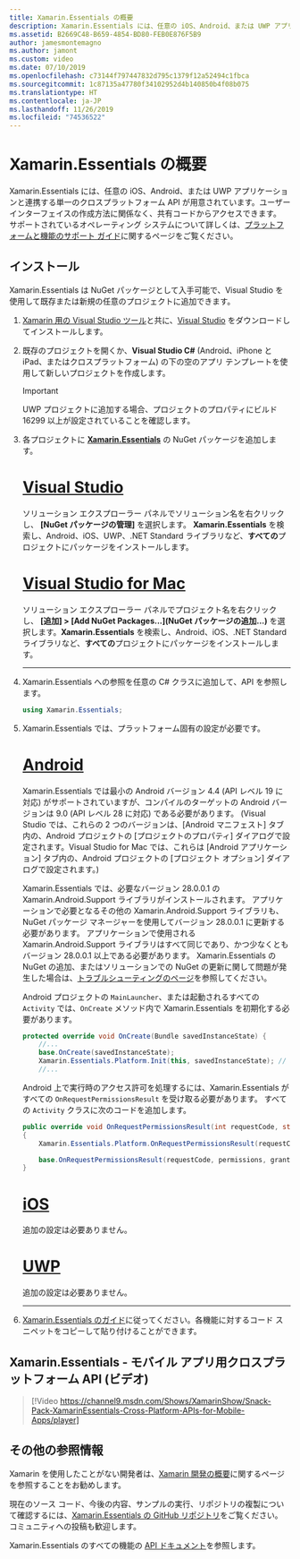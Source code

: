 ```yaml
---
title: Xamarin.Essentials の概要
description: Xamarin.Essentials には、任意の iOS、Android、または UWP アプリケーションと連携する単一のクロスプラットフォーム API が用意されています。ユーザー インターフェイスの作成方法に関係なく、共有コードからアクセスできます。
ms.assetid: B2669C48-B659-4854-BD80-FEB0E876F5B9
author: jamesmontemagno
ms.author: jamont
ms.custom: video
ms.date: 07/10/2019
ms.openlocfilehash: c73144f797447832d795c1379f12a52494c1fbca
ms.sourcegitcommit: 1c87135a47780f34102952d4b140850b4f08b075
ms.translationtype: HT
ms.contentlocale: ja-JP
ms.lasthandoff: 11/26/2019
ms.locfileid: "74536522"
---
```

# <a name="get-started-with-xamarinessentials"></a>Xamarin.Essentials の概要

Xamarin.Essentials には、任意の iOS、Android、または UWP アプリケーションと連携する単一のクロスプラットフォーム API が用意されています。ユーザー インターフェイスの作成方法に関係なく、共有コードからアクセスできます。 サポートされているオペレーティング システムについて詳しくは、[プラットフォームと機能のサポート ガイド](platform-feature-support.md)に関するページをご覧ください。

## <a name="installation"></a>インストール

Xamarin.Essentials は NuGet パッケージとして入手可能で、Visual Studio を使用して既存または新規の任意のプロジェクトに追加できます。

1. [Xamarin 用の Visual Studio ツール](~/get-started/installation/index.md)と共に、[Visual Studio](https://visualstudio.microsoft.com/) をダウンロードしてインストールします。

2. 既存のプロジェクトを開くか、**Visual Studio C#** (Android、iPhone と iPad、またはクロスプラットフォーム) の下の空のアプリ テンプレートを使用して新しいプロジェクトを作成します。

    > [!IMPORTANT]
    > UWP プロジェクトに追加する場合、プロジェクトのプロパティにビルド 16299 以上が設定されていることを確認します。

3. 各プロジェクトに [**Xamarin.Essentials**](https://www.nuget.org/packages/Xamarin.Essentials/) の NuGet パッケージを追加します。

    <!--markdownlint-disable MD023 -->
    # <a name="visual-studiotabwindows"></a>[Visual Studio](#tab/windows)

    ソリューション エクスプローラー パネルでソリューション名を右クリックし、 **[NuGet パッケージの管理]** を選択します。 **Xamarin.Essentials** を検索し、Android、iOS、UWP、.NET Standard ライブラリなど、**すべての**プロジェクトにパッケージをインストールします。

    # <a name="visual-studio-for-mactabmacos"></a>[Visual Studio for Mac](#tab/macos)

    ソリューション エクスプローラー パネルでプロジェクト名を右クリックし、 **[追加] > [Add NuGet Packages...]\(NuGet パッケージの追加...\)** を選択します。**Xamarin.Essentials** を検索し、Android、iOS、.NET Standard ライブラリなど、**すべての**プロジェクトにパッケージをインストールします。

    -----

4. Xamarin.Essentials への参照を任意の C# クラスに追加して、API を参照します。

    ```csharp
    using Xamarin.Essentials;
    ```

5. Xamarin.Essentials では、プラットフォーム固有の設定が必要です。

    # <a name="androidtabandroid"></a>[Android](#tab/android)

    Xamarin.Essentials では最小の Android バージョン 4.4 (API レベル 19 に対応) がサポートされていますが、コンパイルのターゲットの Android バージョンは 9.0 (API レベル 28 に対応) である必要があります。 (Visual Studio では、これらの 2 つのバージョンは、[Android マニフェスト] タブ内の、Android プロジェクトの [プロジェクトのプロパティ] ダイアログで設定されます。Visual Studio for Mac では、これらは [Android アプリケーション] タブ内の、Android プロジェクトの [プロジェクト オプション] ダイアログで設定されます。)

    Xamarin.Essentials では、必要なバージョン 28.0.0.1 の Xamarin.Android.Support ライブラリがインストールされます。 アプリケーションで必要となるその他の Xamarin.Android.Support ライブラリも、NuGet パッケージ マネージャーを使用してバージョン 28.0.0.1 に更新する必要があります。 アプリケーションで使用される Xamarin.Android.Support ライブラリはすべて同じであり、かつ少なくともバージョン 28.0.0.1 以上である必要があります。 Xamarin.Essentials の NuGet の追加、またはソリューションでの NuGet の更新に関して問題が発生した場合は、[トラブルシューティングのページ](troubleshooting.md)を参照してください。

    Android プロジェクトの `MainLauncher`、または起動されるすべての `Activity` では、`OnCreate` メソッド内で Xamarin.Essentials を初期化する必要があります。

    ```csharp
    protected override void OnCreate(Bundle savedInstanceState) {
        //...
        base.OnCreate(savedInstanceState);
        Xamarin.Essentials.Platform.Init(this, savedInstanceState); // add this line to your code, it may also be called: bundle
        //...
    ```

    Android 上で実行時のアクセス許可を処理するには、Xamarin.Essentials がすべての `OnRequestPermissionsResult` を受け取る必要があります。 すべての `Activity` クラスに次のコードを追加します。

    ```csharp
    public override void OnRequestPermissionsResult(int requestCode, string[] permissions, Android.Content.PM.Permission[] grantResults)
    {
        Xamarin.Essentials.Platform.OnRequestPermissionsResult(requestCode, permissions, grantResults);

        base.OnRequestPermissionsResult(requestCode, permissions, grantResults);
    }
    ```

    # <a name="iostabios"></a>[iOS](#tab/ios)

    追加の設定は必要ありません。

    # <a name="uwptabuwp"></a>[UWP](#tab/uwp)

    追加の設定は必要ありません。

    -----

6. [Xamarin.Essentials のガイド](index.md)に従ってください。各機能に対するコード スニペットをコピーして貼り付けることができます。

## <a name="xamarinessentials---cross-platform-apis-for-mobile-apps-video"></a>Xamarin.Essentials - モバイル アプリ用クロスプラットフォーム API (ビデオ)

> [!Video https://channel9.msdn.com/Shows/XamarinShow/Snack-Pack-XamarinEssentials-Cross-Platform-APIs-for-Mobile-Apps/player]

## <a name="other-resources"></a>その他の参照情報

Xamarin を使用したことがない開発者は、[Xamarin 開発の概要](~/cross-platform/getting-started/index.md)に関するページを参照することをお勧めします。

現在のソース コード、今後の内容、サンプルの実行、リポジトリの複製について確認するには、[Xamarin.Essentials の GitHub リポジトリ](https://github.com/xamarin/Essentials)をご覧ください。 コミュニティへの投稿も歓迎します。

Xamarin.Essentials のすべての機能の [API ドキュメント](xref:Xamarin.Essentials)を参照します。
